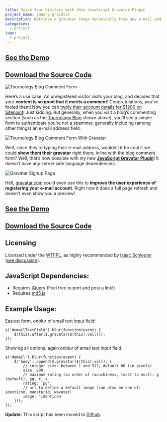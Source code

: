 ```yaml
---
title: Scare Your Visitors with this JavaScript Gravatar Plugin
project_name: jQuery.gravatar
description: Retrieve a gravatar image dynamically from any e-mail address.
categories:
  - project
tags:
  - project
---
```


## [See the Demo][1]

 [1]: /javascript/gravatar/index.html

## [Download the Source Code][2]

 [2]: /javascript/gravatar/jquery.gravatar.js






![Tournology Blog Comment Form][3]

 [3]: /web/wp-content/uploads/2009/01/blog-comment.png "blog-comment"

Here’s a use case. An unregistered visitor visits your blog, and decides that your **content is so good that it merits a comment**! Congratulations, you’ve fooled them! Now you can [twply their account details for $1200 on Sitepoint][4]! Just kidding. But generally, when you visit a blog’s commenting section (such as the [Tournology Blog][5] shown above), you’ll see a simple form to authenticate you’re not a spammer, generally including (among other things) an e-mail address field.

 [4]: http://www.centernetworks.com/twply-twitter-replies-auction
 [5]: http://www.tournology.com/blog/






![Tournology Blog Comment Form With Gravatar][6]

 [6]: /web/wp-content/uploads/2009/01/blog-comment-after.png "blog-comment-after"

Well, since they’re typing their e-mail address, wouldn’t it be cool if we could **show them their gravatar** right there, inline with the blog comment form? Well, that’s now possible with my new **[JavaScript Gravatar Plugin][7]**! It doesn’t have any server side language dependencies.

 [7]: http://www.zachleat.com/javascript/gravatar/jquery.gravatar.js






![Gravatar Signup Page][8]

 [8]: /web/wp-content/uploads/2009/01/gravatar-signup.png "gravatar-signup"

Hell, [gravatar.com][9] could even use this to **improve the user experience of registering your e-mail account**. Right now it does a full page refresh and doesn’t even show you a preview!

 [9]: http://en.gravatar.com/




## [See the Demo][1]

## [Download the Source Code][2]




## Licensing

Licensed under the [WTFPL][10], as highly recommended by [Isaac Schleuter][11] ([see discussion][12]).

 [10]: http://sam.zoy.org/wtfpl/
 [11]: http://foohack.com/
 [12]: /web/2007/04/05/google-using-yui-grids-css/




## JavaScript Dependencies:

*   Requires [jQuery][13] (Feel free to port and post a link!)
*   Requires [md5.js][14]

 [13]: http://jquery.com
 [14]: http://pajhome.org.uk/crypt/md5/md5.js




## Example Usage:

Easiest form, onblur of email text input field:

    $('#emailTextField').blur(function(event) {
        $(this).after($.gravatar($(this).val()));
    });

Showing all options, again onblur of email text input field.

    $('#email').blur(function(event) {
        $('body').append($.gravatar($(this).val(), {
            // integer size: between 1 and 512, default 80 (in pixels)
            size: 200,
            // maximum rating (in order of raunchiness, least to most): g (default), pg, r, x
            rating: 'pg',
            // url to define a default image (can also be one of: identicon, monsterid, wavatar)
            image: 'identicon'
        }));
    });

**Update:** This script has been moved to [Github][15].

 [15]: http://github.com/zachleat/jQuery-Gravatar
